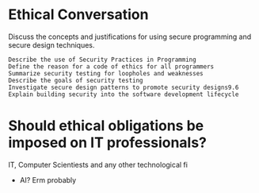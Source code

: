 # Ethical Conversation




Discuss the concepts and justifications for using secure programming and secure design techniques.

    Describe the use of Security Practices in Programming
    Define the reason for a code of ethics for all programmers
    Summarize security testing for loopholes and weaknesses
    Describe the goals of security testing
    Investigate secure design patterns to promote security designs9.6 Explain building security into the software development lifecycle

# Should ethical obligations be imposed on IT professionals?

IT, Computer Scientiests and any other technological
fi

- AI? Erm probably

